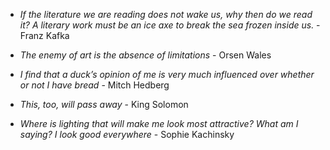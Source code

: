 - *If the literature we are reading does not wake us, why then do we read it? A literary work must be an ice axe to break the sea frozen inside us.* - Franz Kafka

- *The enemy of art is the absence of limitations* - Orsen Wales

-  *I find that a duck’s opinion of me is very much influenced over whether or not I have bread* - Mitch Hedberg

- *This, too, will pass away* - King Solomon

- *Where is lighting that will make me look most attractive? What am I saying? I look good everywhere* - Sophie Kachinsky